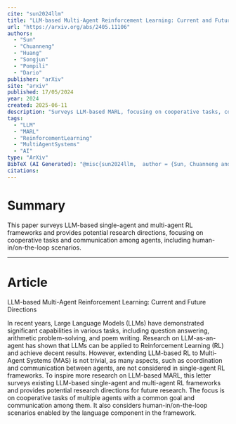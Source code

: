 ```yaml
---
cite: "sun2024llm"
title: "LLM-based Multi-Agent Reinforcement Learning: Current and Future Directions"
url: "https://arxiv.org/abs/2405.11106"
authors:
  - "Sun"
  - "Chuanneng"
  - "Huang"
  - "Songjun"
  - "Pompili"
  - "Dario"
publisher: "arXiv"
site: "arxiv"
published: 17/05/2024
year: 2024
created: 2025-06-11
description: "Surveys LLM-based MARL, focusing on cooperative tasks, communication, and human-in-the-loop scenarios."
tags:
  - "LLM"
  - "MARL"
  - "ReinforcementLearning"
  - "MultiAgentSystems"
  - "AI"
type: "ArXiv"
BibTeX (AI Generated): "@misc{sun2024llm,  author = {Sun, Chuanneng and Huang, Songjun and Pompili, Dario},  title = {LLM-based Multi-Agent Reinforcement Learning: Current and Future Directions},  year = {2024},  eprint = {2405.11106},  archivePrefix = {arXiv},  primaryClass = {cs.AI}}"
citations:
---
```

# Summary

This paper surveys LLM-based single-agent and multi-agent RL frameworks and provides potential research directions, focusing on cooperative tasks and communication among agents, including human-in/on-the-loop scenarios.

----
# Article

LLM-based Multi-Agent Reinforcement Learning: Current and Future Directions

In recent years, Large Language Models (LLMs) have demonstrated significant capabilities in various tasks, including question answering, arithmetic problem-solving, and poem writing.
Research on LLM-as-an-agent has shown that LLMs can be applied to Reinforcement Learning (RL) and achieve decent results. However, extending LLM-based RL to Multi-Agent Systems (MAS) is not trivial, as many aspects, such as coordination and communication between agents, are not considered in single-agent RL frameworks.
To inspire more research on LLM-based MARL, this letter surveys existing LLM-based single-agent and multi-agent RL frameworks and provides potential research directions for future research. The focus is on cooperative tasks of multiple agents with a common goal and communication among them. It also considers human-in/on-the-loop scenarios enabled by the language component in the framework.
